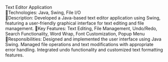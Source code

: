 Text Editor Application                                                                                       
Technologies: Java, Swing, File I/O                                                                        
Description: Developed a Java-based text editor application using Swing, featuring a user-friendly graphical interface for text editing and file management.
Key Features: Text Editing, File Management, Undo/Redo, Search Functionality, Word Wrap, Font Customization, Popup Menu
Responsibilities: Designed and implemented the user interface using Java Swing. Managed file operations and text modifications with appropriate error handling. Integrated undo functionality and customized text formatting features.
